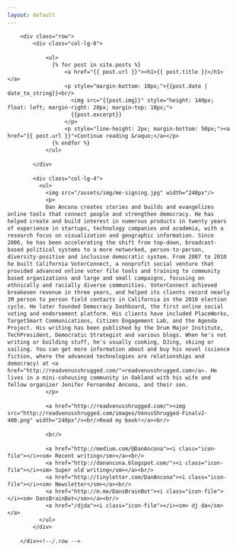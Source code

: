 ```yaml
---
layout: default
---
```


<section id="about" name="about"></section>

<div id="intro">
  <div class="container">

        <div class="row">               
            <div class="col-lg-8">

                <ul>
                  {% for post in site.posts %}
                      <a href="{{ post.url }}"><h1>{{ post.title }}</h1></a>
                      <p style="margin-bottom: 10px;">{{post.date | date_to_string}}<br/>
                        <img src="{{post.img}}" style="height: 140px; float: left; margin-right: 20px; margin-top: 18px;">
                        {{post.excerpt}}
                      </p>
                      <p style="line-height: 2px; margin-bottom: 50px;"><a href="{{ post.url }}">Continue reading &raquo;</a></p>
                  {% endfor %}
                </ul>

            </div>

            <div class="col-lg-4">
              <ul>
                <img src="/assets/img/me-signing.jpg" width="240px"/>
                <p>
                Dan Ancona creates stories and builds and evangelizes online tools that connect people and strengthen democracy. He has helped create and build interest in numerous products in twenty years of experience in startups, technology companies and academia, with a research focus on visualization and geographic information. Since 2006, he has been accelerating the shift from top-down, broadcast-based political systems to a more networked, person-to-person, diversity-positive and inclusive democratic system. From 2007 to 2010 he built California VoterConnect, a nonprofit social venture that provided advanced online voter file tools and training to community based organizations and large and small campaigns, focusing on ethnically and racially diverse communities. VoterConnect achieved breakeven revenue in three years, and helped its clients record nearly 1M person to person field contacts in California in the 2010 election cycle. He later founded Democracy Dashboard, the first online social voting and endorsement platform. His clients have included PlaceWorks, TargetSmart Communications, Citizen Engagement Lab, and the Agenda Project. His writing has been published by the Drum Major Institute, TechPresident, Democratic Strategist and various blogs. When he's not writing or building stuff, he's usually cooking, DJing, skiing or sailing. You can get more information about and buy his novel (science fiction, where the advanced technologies are relationships and democracy) at <a href="http://readvenusshrugged.com/">readvenusshrugged.com</a>. He lives in a mini-cohousing community in Oakland with his wife and fellow organizer Jenifer Fernandez Ancona, and their son.
                </p>

                <a href="http://readvenusshrugged.com/"><img src="http://readvenusshrugged.com/images/VenusShrugged-Finalv2-400.png" width="240px"/><br/>Read my book!</a><br/>

                <br/>

                <a href="http://medium.com/@DanAncona"><i class="icon-file"></i><sm> Recent writing</sm></a><br/>
                <a href="http://danancona.blogspot.com/"><i class="icon-file"></i><sm> Super old writing</sm></a><br/>
                <a href="http://tinyletter.com/DanAncona"><i class="icon-file"></i><sm> Newsletter</sm></a><br/>
                <a href="http://m.me/DansBrainBot"><i class="icon-file"></i><sm> DansBrainBot</sm></a><br/>
                <a href="/djda"><i class="icon-file"></i><sm> dj da</sm></a>
              </ul>
            </div>
            
        </div><!--/.row -->
  </div>
</div><!--/ #intro -->


<!--PORTFOLIO DESCRIPTION -->

<!--
<section id="work" name="work"></section>
<div class="container desc">
    <div class="row">
            <div class="col-lg-2 col-lg-offset-1">
                <h5>PORTFOLIO</h5>
            </div>

            <div class="col-lg-6">
                <p><img class="img-responsive" src="assets/img/port01.jpg" alt=""></p>
            </div>
            <div class="col-lg-3">
                    <p style="margin-bottom: 5px">PLACEWORKS</p>
                <imp><sm>CURRENT</sm></imp>
                <p style="margin-top: 5px"><more>I'm current building civic engagement tools and visualizations for Placeworks, an urban design firm with offices throughout California.<br/><br/>
                </p>
                    <sm><i class="icon-tag"></i> project management, product design, development, visualization</sm></more> 
            </div>
            
            <div class="col-lg-6 col-lg-offset-3">
                <p><img class="img-responsive" src="assets/img/port01.jpg" alt=""></p>
            </div>
            <div class="col-lg-3">
                <p>DEMOCRACY DASHBOARD</p>
            <p><more>DemDash was, at one point, the future of democracy.<br/><br/>
                <sm><i class="icon-tag"></i> design</sm></more> 
            </p>
            </div>

            <div class="col-lg-6 col-lg-offset-3">
                <p><img class="img-responsive" src="assets/img/port01.jpg" alt=""></p>
            </div>
            <div class="col-lg-3">
                    <p>CALIFORNIA VOTERCONNECT</p>
                <p><more>Lorem Ipsum is simply dummy text of the printing and typesetting industry. Lorem Ipsum has been the industry's standard dummy text ever since the 1500s, when an unknown printer took a galley of type and scrambled it to make a type specimen book.<br/><br/>
                    <sm><i class="icon-tag"></i> front-end</sm></more> 
                </p>
            </div>
            
            <div class="col-lg-6 col-lg-offset-3">
                <p><img class="img-responsive" src="assets/img/port01.jpg" alt=""></p>
            </div>
            <div class="col-lg-3">
                    <p>WHY</p>
                <p><more>Lorem Ipsum is simply dummy text of the printing and typesetting industry. Lorem Ipsum has been the industry's standard dummy text ever since the 1500s, when an unknown printer took a galley of type and scrambled it to make a type specimen book.<br/><br/>
                    <sm><i class="icon-tag"></i> web design</sm></more> 
                </p>
            </div>

            <div class="col-lg-6 col-lg-offset-3">
                <p><img class="img-responsive" src="assets/img/port01.jpg" alt=""></p>
            </div>
            <div class="col-lg-3">
                    <p>2063</p>
                <p><more>Lorem Ipsum is simply dummy text of the printing and typesetting industry. Lorem Ipsum has been the industry's standard dummy text ever since the 1500s, when an unknown printer took a galley of type and scrambled it to make a type specimen book.<br/><br/>
                    <sm><i class="icon-tag"></i> web design</sm></more> 
                </p>
            </div>

            <div class="col-lg-6 col-lg-offset-3">
                <p><img class="img-responsive" src="assets/img/port01.jpg" alt=""></p>
            </div>
            <div class="col-lg-3">
                    <p>CITIZEN ENGAGEMENT LAB, DEMOCRACY FOR AMERICA, AGENDA PROJECT, POPLICUS</p>
                <p><more>Lorem Ipsum is simply dummy text of the printing and typesetting industry. Lorem Ipsum has been the industry's standard dummy text ever since the 1500s, when an unknown printer took a galley of type and scrambled it to make a type specimen book.<br/><br/>
                    <sm><i class="icon-tag"></i> web design</sm></more> 
                </p>
            </div>

            <div class="col-lg-6 col-lg-offset-3">
                <p><img class="img-responsive" src="assets/img/port01.jpg" alt=""></p>
            </div>
            <div class="col-lg-3">
                    <p>ALEXANDRIA DIGITAL LIBRARY</p>
                <p><more>Lorem Ipsum is simply dummy text of the printing and typesetting industry. Lorem Ipsum has been the industry's standard dummy text ever since the 1500s, when an unknown printer took a galley of type and scrambled it to make a type specimen book.<br/><br/>
                    <sm><i class="icon-tag"></i> web design</sm></more> 
                </p>
            </div>

            <div class="col-lg-6 col-lg-offset-3">
                <p><img class="img-responsive" src="assets/img/port01.jpg" alt=""></p>
            </div>
            <div class="col-lg-3">
                    <p>INTERVISTA, CRITICAL PATH, VIZBANG</p>
                <p><more>Lorem Ipsum is simply dummy text of the printing and typesetting industry. Lorem Ipsum has been the industry's standard dummy text ever since the 1500s, when an unknown printer took a galley of type and scrambled it to make a type specimen book.<br/><br/>
                    <sm><i class="icon-tag"></i> web design</sm></more> 
                </p>
            </div>

            <div class="col-lg-6 col-lg-offset-3">
                <p><img class="img-responsive" src="assets/img/port01.jpg" alt=""></p>
            </div>
            <div class="col-lg-3">
                    <p>INSTITUTE FOR ADVANCED TECHNOLOGY IN THE HUMANITIES</p>
                <p><more>Lorem Ipsum is simply dummy text of the printing and typesetting industry. Lorem Ipsum has been the industry's standard dummy text ever since the 1500s, when an unknown printer took a galley of type and scrambled it to make a type specimen book.<br/><br/>
                    <sm><i class="icon-tag"></i> web design</sm></more> 
                </p>
            </div>

    
    </div>
</div>


-->

